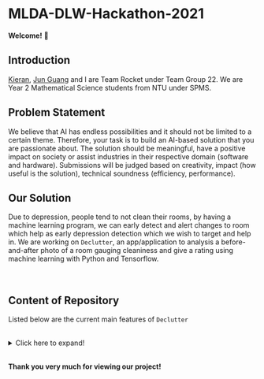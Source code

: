 # MLDA-DLW-Hackathon-2021

**Welcome!** :wave:
<br/>

## Introduction
[Kieran](https://github.com/KieranNg), [Jun Guang](https://github.com/running-sand-box) and I are Team Rocket under Team Group 22.
We are Year 2 Mathematical Science students from NTU under SPMS. 
<br/>

## Problem Statement
We believe that AI has endless possibilities and it should not be limited to a certain theme. Therefore, your task is to build an AI-based solution that you are passionate about. The solution should be meaningful, have a positive impact on society or assist industries in their respective domain (software and hardware). 
Submissions will be judged based on creativity, impact (how useful is the solution), technical soundness (efficiency, performance).
<br/>

## Our Solution
Due to depression, people tend to not clean their rooms, by having a machine learning program, we can early detect and alert changes to room which help as early depression detection which we wish to target and help in.
 We are working on `Declutter`, an app/application to analysis a before-and-after photo of a room gauging cleaniness and give a rating using machine learning with Python and Tensorflow.  
<br/>
<br/>

## Content of Repository
Listed below are the current main features of `Declutter`<br/>
<br/>
<details>
  <summary>Click here to expand!</summary>
  
  
* [README.MD](https://github.com/charutomo/MLDA-DLW-Hackathon-2021/blob/main/README.md)
  
* [License](https://github.com/charutomo/MLDA-DLW-Hackathon-2021/blob/main/LICENSE)

* [.gitignore](https://github.com/charutomo/MLDA-DLW-Hackathon-2021/blob/main/.gitignore)

* [image.py](https://github.com/charutomo/MLDA-DLW-Hackathon-2021/blob/main/image.py)

* [main.py](https://github.com/charutomo/MLDA-DLW-Hackathon-2021/blob/main/main.py)

* [Classification.ipynb](https://github.com/charutomo/MLDA-DLW-Hackathon-2021/blob/main/Classification.ipynb)
  
</details>
<br/>



**Thank you very much for viewing our project!**
